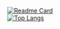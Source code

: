 [![Readme Card](https://github-readme-stats.vercel.app/api?username=Dr-TSNG&bg_color=30,e96443,904e95&title_color=fff&text_color=fff&show_icons=true&include_all_commits=true&count_private=true)](https://github.com/anuraghazra/github-readme-stats)  
[![Top Langs](https://github-readme-stats.vercel.app/api/top-langs/?username=Dr-TSNG&layout=compact)](https://github.com/anuraghazra/github-readme-stats)  
